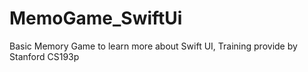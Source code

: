 # MemoGame_SwiftUi
Basic Memory Game to learn more about Swift UI, Training provide by Stanford CS193p

